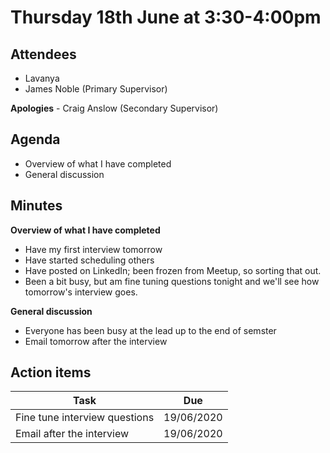 # Thursday 18th June at 3:30-4:00pm

## Attendees

- Lavanya
- James Noble (Primary Supervisor)

**Apologies** - Craig Anslow (Secondary Supervisor)

## Agenda

- Overview of what I have completed
- General discussion

## Minutes

**Overview of what I have completed**

- Have my first interview tomorrow
- Have started scheduling others
- Have posted on LinkedIn; been frozen from Meetup, so sorting that out.
- Been a bit busy, but am fine tuning questions tonight and we'll see how tomorrow's interview goes.

**General discussion**

- Everyone has been busy at the lead up to the end of semster
- Email tomorrow after the interview

## Action items

| Task                          | Due        |
| ----------------------------- | ---------- |
| Fine tune interview questions | 19/06/2020 |
| Email after the interview     | 19/06/2020 |
